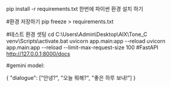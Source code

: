 pip install -r requirements.txt 한번에 파이썬 환경 설치 하기

#환경 저장하기
pip freeze > requirements.txt

#테스트 환경 셋팅
cd C:\Users\Admin\Desktop\AIX\Tone_C
venv\Scripts\activate.bat
uvicorn app.main:app --reload
uvicorn app.main:app --reload --limit-max-request-size 100
#FastAPI
http://127.0.0.1:8000/docs

#gemini model:

{
  "dialogue": ["안녕?", "오늘 뭐해?", "좋은 하루 보내!"]
}